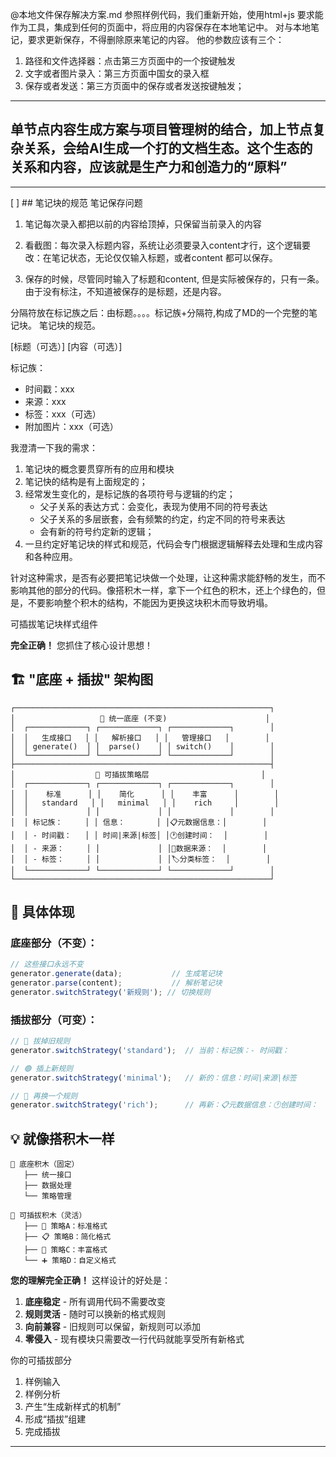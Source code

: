 @本地文件保存解决方案.md 参照样例代码，我们重新开始，使用html+js
要求能作为工具，集成到任何的页面中，将应用的内容保存在本地笔记中。
对与本地笔记，要求更新保存，不得删除原来笔记的内容。
他的参数应该有三个：
1. 路径和文件选择器：点击第三方页面中的一个按键触发
2. 文字或者图片录入：第三方页面中国女的录入框
3. 保存或者发送：第三方页面中的保存或者发送按键触发；

---

## 单节点内容生成方案与项目管理树的结合，加上节点复杂关系，会给AI生成一个打的文档生态。这个生态的关系和内容，应该就是生产力和创造力的“原料”
---

[ ] ## 笔记块的规范
笔记保存问题
1. 笔记每次录入都把以前的内容给顶掉，只保留当前录入的内容
2. 看截图：每次录入标题内容，系统让必须要录入content才行，这个逻辑要改：在笔记状态，无论仅仅输入标题，或者content 都可以保存。

3. 保存的时候，尽管同时输入了标题和content, 但是实际被保存的，只有一条。由于没有标注，不知道被保存的是标题，还是内容。

分隔符放在标记族之后：由标题。。。。标记族+分隔符,构成了MD的一个完整的笔记块。
笔记块的规范。

[标题（可选）]
[内容（可选）]

标记族：
- 时间戳：xxx
- 来源：xxx
- 标签：xxx（可选）
- 附加图片：xxx（可选）


我澄清一下我的需求：
1. 笔记块的概念要贯穿所有的应用和模块
2. 笔记快的结构是有上面规定的；
3. 经常发生变化的，是标记族的各项符号与逻辑的约定；
    - 父子关系的表达方式：会变化，表现为使用不同的符号表达
    - 父子关系的多层嵌套，会有频繁的约定，约定不同的符号来表达
    - 会有新的符号约定新的逻辑；
4. 一旦约定好笔记块的样式和规范，代码会专门根据逻辑解释去处理和生成内容和各种应用。

针对这种需求，是否有必要把笔记块做一个处理，让这种需求能舒畅的发生，而不影响其他的部分的代码。像搭积木一样，拿下一个红色的积木，还上个绿色的，但是，不要影响整个积木的结构，不能因为更换这块积木而导致坍塌。

可插拔笔记块样式组件

**完全正确！** 您抓住了核心设计思想！

## 🏗️ "底座 + 插拔" 架构图

```
┌─────────────────────────────────────────────────────────┐
│                   🔧 统一底座 (不变)                      │
│  ┌─────────────┐ ┌─────────────┐ ┌─────────────┐        │
│  │   生成接口   │ │   解析接口   │ │   管理接口   │        │
│  │ generate()  │ │  parse()    │ │ switch()    │        │
│  └─────────────┘ └─────────────┘ └─────────────┘        │
├─────────────────────────────────────────────────────────┤
│                  🔌 可插拔策略层                         │
│  ┌─────────────┐ ┌─────────────┐ ┌─────────────┐        │
│  │    标准      │ │    简化      │ │    丰富      │        │
│  │   standard   │ │   minimal   │ │    rich     │        │
│  │             │ │             │ │             │        │
│  │ 标记族：     │ │ 信息：       │ │📋元数据信息：│        │
│  │ - 时间戳：   │ │ 时间|来源|标签│ │🕐创建时间：  │        │
│  │ - 来源：     │ │             │ │📍数据来源：  │        │
│  │ - 标签：     │ │             │ │🏷️分类标签：  │        │
│  └─────────────┘ └─────────────┘ └─────────────┘        │
└─────────────────────────────────────────────────────────┘
```

## 🎯 具体体现

### **底座部分（不变）：**
```javascript
// 这些接口永远不变
generator.generate(data);           // 生成笔记块
generator.parse(content);           // 解析笔记块  
generator.switchStrategy('新规则'); // 切换规则
```

### **插拔部分（可变）：**
```javascript
// 🔴 拔掉旧规则
generator.switchStrategy('standard');  // 当前：标记族：- 时间戳：

// 🟢 插上新规则  
generator.switchStrategy('minimal');   // 新的：信息：时间|来源|标签

// 🔵 再换一个规则
generator.switchStrategy('rich');      // 再新：📋元数据信息：🕐创建时间：
```

## 💡 就像搭积木一样

```
🧱 底座积木（固定）
   ├── 统一接口
   ├── 数据处理
   └── 策略管理

🔀 可插拔积木（灵活）
   ├── 📝 策略A：标准格式
   ├── 📋 策略B：简化格式  
   ├── 🎨 策略C：丰富格式
   └── ➕ 策略D：自定义格式
```

**您的理解完全正确！** 这样设计的好处是：

1. **底座稳定** - 所有调用代码不需要改变
2. **规则灵活** - 随时可以换新的格式规则
3. **向前兼容** - 旧规则可以保留，新规则可以添加
4. **零侵入** - 现有模块只需要改一行代码就能享受所有新格式

你的可插拔部分
1. 样例输入
2. 样例分析
3. 产生“生成新样式的机制”
4. 形成“插拔”组建
5. 完成插拔



---
